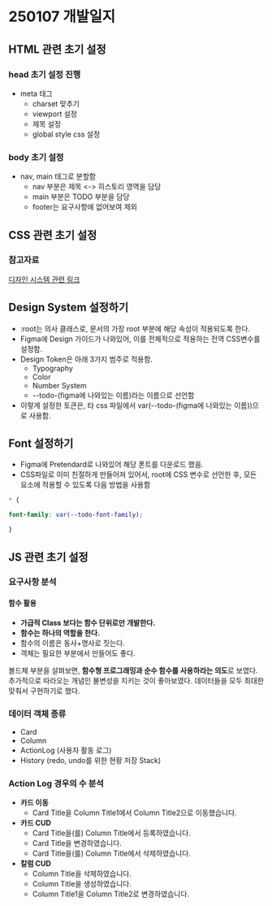 # 250107 개발일지

## HTML 관련 초기 설정
### head 초기 설정 진행
- meta 태그
	- charset 맞추기
	- viewport 설정
	- 제목 설정
	- global style css 설정
### body 초기 설정
- nav, main 태그로 분할함
	- nav 부분은 제목 <-> 히스토리 영역을 담당
	- main 부분은 TODO 부분을 담당
	- footer는 요구사항에 없어보여 제외

## CSS 관련 초기 설정

### 참고자료
[디자인 시스템 관련 링크](https://brunch.co.kr/@ultra0034/141)

## Design System 설정하기
- :root는 의사 클래스로, 문서의 가장 root 부분에 해당 속성이 적용되도록 한다.
- Figma에 Design 가이드가 나와있어, 이를 전체적으로 적용하는 전역 CSS변수를 설정함.
- Design Token은 아래 3가지 범주로 적용함.
	- Typography
	- Color
	- Number System
	- --todo-(figma에 나와있는 이름)라는 이름으로 선언함
- 이렇게 설정한 토큰은, 타 css 파일에서 var(--todo-(figma에 나와있는 이름))으로 사용함.

## Font 설정하기
- Figma에 Pretendard로 나와있어 해당 폰트를 다운로드 했음.
- CSS파일로 이미 친절하게 만들어져 있어서, root에 CSS 변수로 선언한 후, 모든 요소에 적용할 수 있도록 다음 방법을 사용함
```CSS
* {

font-family: var(--todo-font-family);

}
```

## JS 관련 초기 설정
### 요구사항 분석
#### 함수 활용
- **가급적 Class 보다는 함수 단위로만 개발한다.**
- **함수는 하나의 역할을 한다.**
- 함수의 이름은 동사+명사로 짓는다.
- 객체는 필요한 부분에서 만들어도 좋다.

볼드체 부분을 살펴보면, **함수형 프로그래밍과 순수 함수를 사용하라는 의도**로 보였다.
추가적으로 따라오는 개념인 불변성을 지키는 것이 좋아보였다.
데이터들을 모두 최대한 맞춰서 구현하기로 했다.

### 데이터 객체 종류
- Card 
- Column
- ActionLog (사용자 활동 로그)
- History (redo, undo를 위한 현황 저장 Stack)

### Action Log 경우의 수 분석
- **카드 이동**
	- Card Title을 Column Title1에서 Column Title2으로 이동했습니다.
- **카드 CUD**
	- Card Title을(를) Column Title에서 등록하였습니다.
	- Card Title을 변경하였습니다.
	- Card Title을(를) Column Title에서 삭제하였습니다.
- **칼럼 CUD**
	- Column Title을 삭제하였습니다.
	- Column Title을 생성하였습니다.
	- Column Title1을 Column Title2로 변경하였습니다.